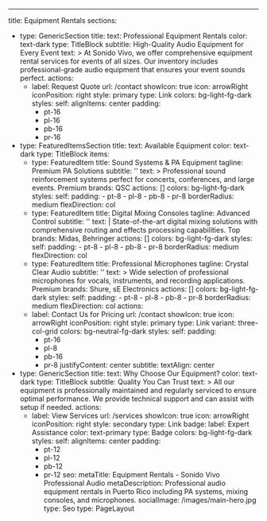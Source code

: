 ---
title: Equipment Rentals
sections:
  - type: GenericSection
    title:
      text: Professional Equipment Rentals
      color: text-dark
      type: TitleBlock
    subtitle: High-Quality Audio Equipment for Every Event
    text: >
      At Sonido Vivo, we offer comprehensive equipment rental services for
      events of all sizes. Our inventory includes professional-grade audio
      equipment that ensures your event sounds perfect.
    actions:
      - label: Request Quote
        url: /contact
        showIcon: true
        icon: arrowRight
        iconPosition: right
        style: primary
        type: Link
    colors: bg-light-fg-dark
    styles:
      self:
        alignItems: center
        padding:
          - pt-16
          - pl-16
          - pb-16
          - pr-16
  - type: FeaturedItemsSection
    title:
      text: Available Equipment
      color: text-dark
      type: TitleBlock
    items:
      - type: FeaturedItem
        title: Sound Systems & PA Equipment
        tagline: Premium PA Solutions
        subtitle: ''
        text: >
          Professional sound reinforcement systems perfect for concerts,
          conferences, and large events. Premium brands: QSC
        actions: []
        colors: bg-light-fg-dark
        styles:
          self:
            padding:
              - pt-8
              - pl-8
              - pb-8
              - pr-8
            borderRadius: medium
            flexDirection: col
      - type: FeaturedItem
        title: Digital Mixing Consoles
        tagline: Advanced Control
        subtitle: ''
        text: |
          State-of-the-art digital mixing solutions with comprehensive routing
          and effects processing capabilities. Top brands: Midas, Behringer
        actions: []
        colors: bg-light-fg-dark
        styles:
          self:
            padding:
              - pt-8
              - pl-8
              - pb-8
              - pr-8
            borderRadius: medium
            flexDirection: col
      - type: FeaturedItem
        title: Professional Microphones
        tagline: Crystal Clear Audio
        subtitle: ''
        text: >
          Wide selection of professional microphones for vocals,
          instruments, and recording applications. Premium brands: Shure,
          sE Electronics
        actions: []
        colors: bg-light-fg-dark
        styles:
          self:
            padding:
              - pt-8
              - pl-8
              - pb-8
              - pr-8
            borderRadius: medium
            flexDirection: col
    actions:
      - label: Contact Us for Pricing
        url: /contact
        showIcon: true
        icon: arrowRight
        iconPosition: right
        style: primary
        type: Link
    variant: three-col-grid
    colors: bg-neutral-fg-dark
    styles:
      self:
        padding:
          - pt-16
          - pl-8
          - pb-16
          - pr-8
        justifyContent: center
      subtitle:
        textAlign: center
  - type: GenericSection
    title:
      text: Why Choose Our Equipment?
      color: text-dark
      type: TitleBlock
    subtitle: Quality You Can Trust
    text: >
      All our equipment is professionally maintained and regularly serviced to
      ensure optimal performance. We provide technical support and can assist
      with setup if needed.
    actions:
      - label: View Services
        url: /services
        showIcon: true
        icon: arrowRight
        iconPosition: right
        style: secondary
        type: Link
    badge:
      label: Expert Assistance
      color: text-primary
      type: Badge
    colors: bg-light-fg-dark
    styles:
      self:
        alignItems: center
        padding:
          - pt-12
          - pl-12
          - pb-12
          - pr-12
seo:
  metaTitle: Equipment Rentals - Sonido Vivo Professional Audio
  metaDescription: Professional audio equipment rentals in Puerto Rico including PA systems, mixing consoles, and microphones.
  socialImage: /images/main-hero.jpg
  type: Seo
type: PageLayout
